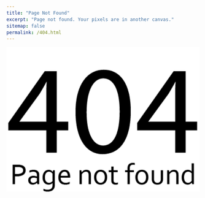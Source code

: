 ```yaml
---
title: "Page Not Found"
excerpt: "Page not found. Your pixels are in another canvas."
sitemap: false
permalink: /404.html
---
```


<img src="../images/404/404.png" title="" alt="404.png" width="644">